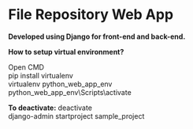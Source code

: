 # File Repository Web App

**Developed using Django for front-end and back-end.**

**How to setup virtual environment?**

Open CMD<br>
pip install virtualenv<br>
virtualenv python_web_app_env<br>
python_web_app_env\Scripts\activate<br>

**To deactivate:**
deactivate<br>
django-admin startproject sample_project<br>

